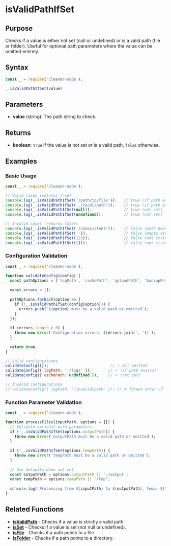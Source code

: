 # isValidPathIfSet

## Purpose
Checks if a value is either not set (null or undefined) or is a valid path (file or folder). Useful for optional path parameters where the value can be omitted entirely.

## Syntax
```javascript
const _ = require('cleaner-node');

_.isValidPathIfSet(value)
```

## Parameters
- **value** (string): The path string to check.

## Returns
- **boolean**: `true` if the value is not set or is a valid path, `false` otherwise.

## Examples

### Basic Usage
```javascript
const _ = require('cleaner-node');

// Valid cases (returns true)
console.log(_.isValidPathIfSet('/path/to/file'));   // true (if path exists)
console.log(_.isValidPathIfSet('./local/path'));    // true (if path exists)
console.log(_.isValidPathIfSet(null));              // true (not set)
console.log(_.isValidPathIfSet(undefined));         // true (not set)

// Invalid cases (returns false)
console.log(_.isValidPathIfSet('/nonexistent'));    // false (path doesn't exist)
console.log(_.isValidPathIfSet(''));                // false (empty string)
console.log(_.isValidPathIfSet(123));               // false (not string)
console.log(_.isValidPathIfSet([]));                // false (not string)
```

### Configuration Validation
```javascript
const _ = require('cleaner-node');

function validateConfig(config) {
  const pathOptions = ['logPath', 'cachePath', 'uploadPath', 'backupPath'];
  
  const errors = [];
  
  pathOptions.forEach(option => {
    if (!_.isValidPathIfSet(config[option])) {
      errors.push(`${option} must be a valid path or omitted`);
    }
  });
  
  if (errors.length > 0) {
    throw new Error(`Configuration errors: ${errors.join(', ')}`);
  }
  
  return true;
}

// Valid configurations
validateConfig({});                           // ✓ All omitted
validateConfig({ logPath: './logs' });       // ✓ (if path exists)
validateConfig({ cachePath: undefined });    // ✓ (not set)

// Invalid configurations
// validateConfig({ logPath: '/invalid/path' }); // ✗ Throws error if path doesn't exist
```

### Function Parameter Validation
```javascript
const _ = require('cleaner-node');

function processFiles(inputPath, options = {}) {
  // Validate optional path parameters
  if (!_.isValidPathIfSet(options.outputPath)) {
    throw new Error('outputPath must be a valid path or omitted');
  }
  
  if (!_.isValidPathIfSet(options.tempPath)) {
    throw new Error('tempPath must be a valid path or omitted');
  }
  
  // Use defaults when not set
  const outputPath = options.outputPath || './output';
  const tempPath = options.tempPath || '/tmp';
  
  console.log(`Processing from ${inputPath} to ${outputPath}, temp: ${tempPath}`);
}
```

## Related Functions
- **[isValidPath](./is-valid-path.md)** - Checks if a value is strictly a valid path.
- **[isSet](./is-set.md)** - Checks if a value is set (not null or undefined).
- **[isFile](./is-file.md)** - Checks if a path points to a file.
- **[isFolder](./is-folder.md)** - Checks if a path points to a directory.
